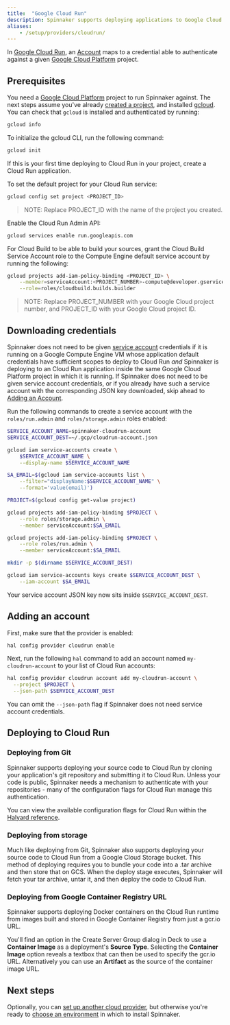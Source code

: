 ```yaml
---
title:  "Google Cloud Run"
description: Spinnaker supports deploying applications to Google Cloud Run.
aliases: 
    - /setup/providers/cloudrun/
---
```




In [Google Cloud Run](https://cloud.google.com/run), an
[Account](/docs/concepts/providers/#accounts) maps to a credential able to
authenticate against a given [Google Cloud
Platform](https://cloud.google.com) project.

## Prerequisites

You need a [Google Cloud Platform](https://cloud.google.com/)
project to run Spinnaker against. The next steps assume you've already [created
a project](https://cloud.google.com/resource-manager/docs/creating-managing-projects),
and installed [gcloud](https://cloud.google.com/sdk/downloads).
You can check that `gcloud` is installed and authenticated by running:

```bash
gcloud info
```

To initialize the gcloud CLI, run the following command:

```bash
gcloud init
```

If this is your first time deploying to Cloud Run in your project, create a Cloud Run application.

To set the default project for your Cloud Run service:

```bash
gcloud config set project <PROJECT_ID>
```

> NOTE: Replace PROJECT_ID with the name of the project you created.


Enable the Cloud Run Admin API:

```bash
gcloud services enable run.googleapis.com
```

For Cloud Build to be able to build your sources, grant the Cloud Build Service Account role to the Compute Engine default service account by running the following:

```bash
gcloud projects add-iam-policy-binding <PROJECT_ID> \
    --member=serviceAccount:<PROJECT_NUMBER>-compute@developer.gserviceaccount.com \
    --role=roles/cloudbuild.builds.builder
```

> NOTE: Replace PROJECT_NUMBER with your Google Cloud project number, and PROJECT_ID with your Google Cloud project ID.


## Downloading credentials

Spinnaker does not need to be given [service account](https://cloud.google.com/compute/docs/access/service-accounts)
credentials if it is running on a Google Compute Engine VM whose
application default credentials have sufficient scopes to deploy to Cloud Run _and_
Spinnaker is deploying to an Cloud Run application inside the same Google Cloud Platform project in which it is running. If
Spinnaker does not need to be given service account credentials, or if you already have such a service account
with the corresponding JSON key downloaded, skip ahead to [Adding an Account](#adding-an-account).

Run the following commands to create a service account
with the `roles/run.admin` and `roles/storage.admin` roles enabled:

```bash
SERVICE_ACCOUNT_NAME=spinnaker-cloudrun-account
SERVICE_ACCOUNT_DEST=~/.gcp/cloudrun-account.json

gcloud iam service-accounts create \
    $SERVICE_ACCOUNT_NAME \
    --display-name $SERVICE_ACCOUNT_NAME

SA_EMAIL=$(gcloud iam service-accounts list \
    --filter="displayName:$SERVICE_ACCOUNT_NAME" \
    --format='value(email)')

PROJECT=$(gcloud config get-value project)

gcloud projects add-iam-policy-binding $PROJECT \
    --role roles/storage.admin \
    --member serviceAccount:$SA_EMAIL

gcloud projects add-iam-policy-binding $PROJECT \
    --role roles/run.admin \
    --member serviceAccount:$SA_EMAIL

mkdir -p $(dirname $SERVICE_ACCOUNT_DEST)

gcloud iam service-accounts keys create $SERVICE_ACCOUNT_DEST \
    --iam-account $SA_EMAIL
```

Your service account JSON key now sits inside `$SERVICE_ACCOUNT_DEST`.

## Adding an account

First, make sure that the provider is enabled:

```bash
hal config provider cloudrun enable
```

Next, run the following `hal` command to add an account named `my-cloudrun-account` to your list of Cloud Run accounts:

```bash
hal config provider cloudrun account add my-cloudrun-account \
  --project $PROJECT \
  --json-path $SERVICE_ACCOUNT_DEST
```

You can omit the `--json-path` flag if Spinnaker does not need service account credentials.

## Deploying to Cloud Run

### Deploying from Git

Spinnaker supports deploying your source code to Cloud Run by cloning your application's git
repository and submitting it to Cloud Run. Unless your code is public, Spinnaker needs a mechanism to
authenticate with your repositories - many of the configuration flags for Cloud Run manage this
authentication.

You can view the available configuration flags for Cloud Run within the
[Halyard reference](/docs/reference/halyard/commands#hal-config-provider-cloudrun-account-add).

### Deploying from storage

Much like deploying from Git, Spinnaker also supports deploying your source code to Cloud Run
from a Google Cloud Storage bucket.  This method of deploying requires you to bundle your code
into a .tar archive and then store that on GCS.  When the deploy stage executes, Spinnaker will
fetch your tar archive, untar it, and then deploy the code to Cloud Run.

### Deploying from Google Container Registry URL

Spinnaker supports deploying Docker containers on the Cloud Run runtime from images built and stored
in Google Container Registry from just a gcr.io URL.

You'll find an option in the Create Server Group dialog in Deck to use a **Container Image** as a
deployment's **Source Type**. Selecting the **Container Image** option reveals a textbox that can then be used to specify the gcr.io URL.  Alternatively
you can use an **Artifact** as the source of the container image URL.

## Next steps

Optionally, you can [set up another cloud provider](/docs/setup/install/providers/),
but otherwise you're ready to [choose an environment](/docs/setup/install/environment/)
in which to install Spinnaker.
